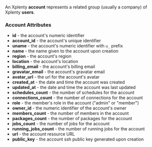 An Xplenty **account** represents a related group (usually a company) of Xplenty **users**.

### Account Attributes

* **id** - the account's numeric identifier
* **account_id** - the account's unique identifier
* **uname** - the account's numeric identifier with `u_` prefix
* **name** - the name given to the account upon creation
* **region** - the account's region
* **location** - the account's location
* **billing_email** - the account's billing email
* **gravatar_email** - the account's gravatar email
* **avatar_url** - the url for the account's avatar
* **created_at** - the date and time the account was created
* **updated_at** - the date and time the account was last updated
* **schedules_count** - the number of schedules for the account
* **connections_count** - the number of connections for the account
* **role** - the member's role in the account ("admin" or "member")
* **owner_id** - the numeric identifier of the account's owner
* **members_count** - the number of members in the account
* **packages_count** - the number of packages for the account
* **jobs_count** - the number of jobs for the account
* **running_jobs_count** - the number of running jobs for the account
* **url** - the account resource URL
* **public_key** - the account ssh public key generated upon creation
